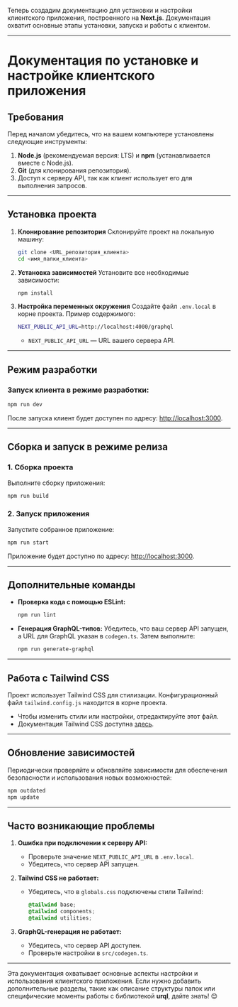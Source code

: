Теперь создадим документацию для установки и настройки клиентского приложения, построенного на **Next.js**. Документация охватит основные этапы установки, запуска и работы с клиентом.

---

# **Документация по установке и настройке клиентского приложения**

## **Требования**

Перед началом убедитесь, что на вашем компьютере установлены следующие инструменты:

1. **Node.js** (рекомендуемая версия: LTS) и **npm** (устанавливается вместе с Node.js).
2. **Git** (для клонирования репозитория).
3. Доступ к серверу API, так как клиент использует его для выполнения запросов.

---

## **Установка проекта**

1. **Клонирование репозитория** Склонируйте проект на локальную машину:
   
   ```bash
   git clone <URL_репозитория_клиента>
   cd <имя_папки_клиента>
   ```

2. **Установка зависимостей** Установите все необходимые зависимости:
   
   ```bash
   npm install
   ```

3. **Настройка переменных окружения** Создайте файл `.env.local` в корне проекта. Пример содержимого:
   
   ```bash
   NEXT_PUBLIC_API_URL=http://localhost:4000/graphql
   ```
   
   - `NEXT_PUBLIC_API_URL` — URL вашего сервера API.

---

## **Режим разработки**

### Запуск клиента в режиме разработки:

```bash
npm run dev
```

После запуска клиент будет доступен по адресу: [http://localhost:3000](http://localhost:3000).

---

## **Сборка и запуск в режиме релиза**

### 1. **Сборка проекта**

Выполните сборку приложения:

```bash
npm run build
```

### 2. **Запуск приложения**

Запустите собранное приложение:

```bash
npm run start
```

Приложение будет доступно по адресу: [http://localhost:3000](http://localhost:3000).

---

## **Дополнительные команды**

- **Проверка кода с помощью ESLint:**
  
  ```bash
  npm run lint
  ```

- **Генерация GraphQL-типов:** Убедитесь, что ваш сервер API запущен, а URL для GraphQL указан в `codegen.ts`. Затем выполните:
  
  ```bash
  npm run generate-graphql
  ```

---

## **Работа с Tailwind CSS**

Проект использует Tailwind CSS для стилизации. Конфигурационный файл `tailwind.config.js` находится в корне проекта.

- Чтобы изменить стили или настройки, отредактируйте этот файл.
- Документация Tailwind CSS доступна [здесь](https://tailwindcss.com/).

---

## **Обновление зависимостей**

Периодически проверяйте и обновляйте зависимости для обеспечения безопасности и использования новых возможностей:

```bash
npm outdated
npm update
```

---

## **Часто возникающие проблемы**

1. **Ошибка при подключении к серверу API:**
   
   - Проверьте значение `NEXT_PUBLIC_API_URL` в `.env.local`.
   - Убедитесь, что сервер API запущен.

2. **Tailwind CSS не работает:**
   
   - Убедитесь, что в `globals.css` подключены стили Tailwind:
     
     ```css
     @tailwind base;
     @tailwind components;
     @tailwind utilities;
     ```

3. **GraphQL-генерация не работает:**
   
   - Убедитесь, что сервер API доступен.
   - Проверьте настройки в `src/codegen.ts`.

---

Эта документация охватывает основные аспекты настройки и использования клиентского приложения. Если нужно добавить дополнительные разделы, такие как описание структуры папок или специфические моменты работы с библиотекой **urql**, дайте знать! 😊
